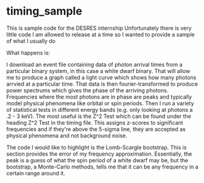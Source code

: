 # timing_sample

This is sample code for the DESRES internship
Unfortunately there is very little code I am allowed to
release at a time so I wanted to provide a sample of what I usually do

What happens is:

I download an event file containing data of photon arrival times
from a particular binary system, in this case a white
dwarf binary. That will allow me to produce a graph called
a light curve which shows how many photons arrvied at a particular time.
That data is then fourier-transformed to produce power spectrums which
gives the phase of the arriving photons. Frequencies where the most
photons are in phase are peaks and typically model physical phenomena
like orbital or spin periods. Then I run a variety of statistical tests
in different energy bands (e.g. only looking at photons a .2 - 3 keV).
The most useful is the Z^2 Test which can be found under the heading Z^2 
Test in the timing file. This assigns z-scores to significant frequencies
and if they're above the 5-sigma line, they are accepted as physical phenomena
and not background noise.

The code I would like to highlight is the Lomb-Scargle bootstrap. This is section
provides the error of my frequency approximation. Essentially, the peak is a guess of
what the spin period of a white dwarf may be, but the bootstrap, a Monte-Carlo methods, 
tells me that it can be any frequency in a certain range around it.
